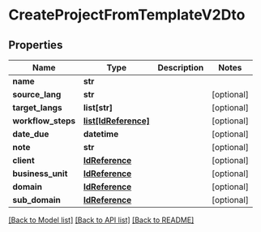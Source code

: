 # CreateProjectFromTemplateV2Dto

## Properties
Name | Type | Description | Notes
------------ | ------------- | ------------- | -------------
**name** | **str** |  | 
**source_lang** | **str** |  | [optional] 
**target_langs** | **list[str]** |  | [optional] 
**workflow_steps** | [**list[IdReference]**](IdReference.md) |  | [optional] 
**date_due** | **datetime** |  | [optional] 
**note** | **str** |  | [optional] 
**client** | [**IdReference**](IdReference.md) |  | [optional] 
**business_unit** | [**IdReference**](IdReference.md) |  | [optional] 
**domain** | [**IdReference**](IdReference.md) |  | [optional] 
**sub_domain** | [**IdReference**](IdReference.md) |  | [optional] 

[[Back to Model list]](../README.md#documentation-for-models) [[Back to API list]](../README.md#documentation-for-api-endpoints) [[Back to README]](../README.md)


